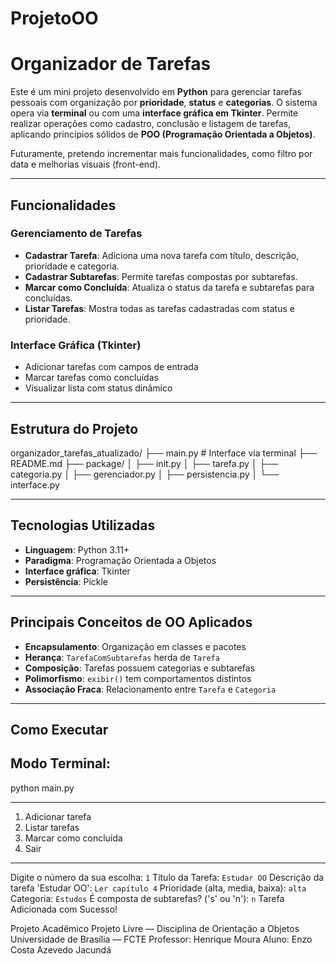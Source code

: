 # ProjetoOO
#  Organizador de Tarefas

Este é um mini projeto desenvolvido em **Python** para gerenciar tarefas pessoais com organização por **prioridade**, **status** e **categorias**. O sistema opera via **terminal** ou com uma **interface gráfica em Tkinter**. Permite realizar operações como cadastro, conclusão e listagem de tarefas, aplicando princípios sólidos de **POO (Programação Orientada a Objetos)**.

Futuramente, pretendo incrementar mais funcionalidades, como filtro por data e melhorias visuais (front-end).

---

##  Funcionalidades

###  Gerenciamento de Tarefas

- **Cadastrar Tarefa**: Adiciona uma nova tarefa com título, descrição, prioridade e categoria.
- **Cadastrar Subtarefas**: Permite tarefas compostas por subtarefas.
- **Marcar como Concluída**: Atualiza o status da tarefa e subtarefas para concluídas.
- **Listar Tarefas**: Mostra todas as tarefas cadastradas com status e prioridade.

###  Interface Gráfica (Tkinter)

- Adicionar tarefas com campos de entrada
- Marcar tarefas como concluídas
- Visualizar lista com status dinâmico

---

##  Estrutura do Projeto

organizador_tarefas_atualizado/
├── main.py # Interface via terminal
├── README.md
├── package/
│ ├── init.py
│ ├── tarefa.py
│ ├── categoria.py
│ ├── gerenciador.py
│ ├── persistencia.py
│ └── interface.py


---

##  Tecnologias Utilizadas

- **Linguagem**: Python 3.11+
- **Paradigma**: Programação Orientada a Objetos
- **Interface gráfica**: Tkinter
- **Persistência**: Pickle

---

##  Principais Conceitos de OO Aplicados

- **Encapsulamento**: Organização em classes e pacotes
- **Herança**: `TarefaComSubtarefas` herda de `Tarefa`
- **Composição**: Tarefas possuem categorias e subtarefas
- **Polimorfismo**: `exibir()` tem comportamentos distintos
- **Associação Fraca**: Relacionamento entre `Tarefa` e `Categoria`

---

##  Como Executar

## Modo Terminal:
python main.py

-----------------------------
1. Adicionar tarefa
2. Listar tarefas
3. Marcar como concluída
4. Sair
-----------------------------
Digite o número da sua escolha: `1`
Título da Tarefa: `Estudar OO`
Descrição da tarefa 'Estudar OO': `Ler capítulo 4`
Prioridade (alta, media, baixa): `alta`
Categoria: `Estudos`
É composta de subtarefas? ('s' ou 'n'): `n`
Tarefa Adicionada com Sucesso!

 Projeto Acadêmico
Projeto Livre — Disciplina de Orientação a Objetos
Universidade de Brasília — FCTE
Professor: Henrique Moura
Aluno: Enzo Costa Azevedo Jacundá
